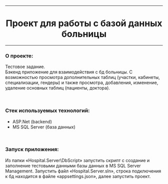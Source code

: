 <hr>
<h1 align="center">Проект для работы с базой данных больницы</h1>
<hr>
<div align="left">
  <h3>О проекте:</h3>
<p>Тестовое задание. <br> Бэкенд приложение для взаимодействия с бд больницы. С возможностью просмотра дополнительных таблиц (участки, кабинеты, специализации, гендеры) и также просмотра, добавления, изменение, удаление основных таблиц (пациенты, доктора).</p>
<br>
<h3>Стек используемых технологий:</h3>
<ul>
  <li>ASP.Net (backend)</li>
  <li>MS SQL Server (база данных)</li>
</ul>
<br>
<h3>Запуск приложения:</h3>
<p>Из папки &#171Hospital.Server\DbScript&#187 запустить скрипт с создание и заполнение тестовыми данными базы данных в MS SQL Server Management. Запустить файл &#171Hospital.Server.sln&#187, строка подключения к бд находится в файле &#171appsettings.json&#187, далее запустить проект.</p>
</div>
